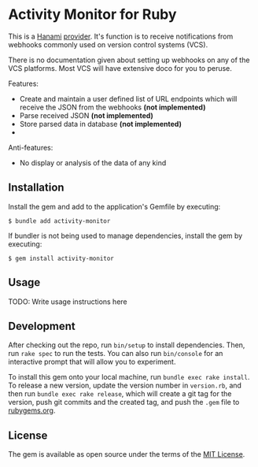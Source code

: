 # Activity Monitor for Ruby

This is a [Hanami](https://hanamirb.org) [provider](https://guides.hanamirb.org/v2.2/app/providers/). It's function is to receive notifications from webhooks commonly used on version control systems (VCS).

There is no documentation given about setting up webhooks on any of the VCS platforms. Most VCS will have extensive doco for you to peruse.

Features:

* Create and maintain a user defined list of URL endpoints which will receive the JSON from the webhooks **(not implemented)**
* Parse received JSON **(not implemented)**
* Store parsed data in database **(not implemented)** 
* 

Anti-features:
* No display or analysis of the data of any kind

## Installation

Install the gem and add to the application's Gemfile by executing:

    $ bundle add activity-monitor

If bundler is not being used to manage dependencies, install the gem by executing:

    $ gem install activity-monitor

## Usage

TODO: Write usage instructions here

## Development

After checking out the repo, run `bin/setup` to install dependencies. Then, run `rake spec` to run the tests. You can also run `bin/console` for an interactive prompt that will allow you to experiment.

To install this gem onto your local machine, run `bundle exec rake install`. To release a new version, update the version number in `version.rb`, and then run `bundle exec rake release`, which will create a git tag for the version, push git commits and the created tag, and push the `.gem` file to [rubygems.org](https://rubygems.org).

## License

The gem is available as open source under the terms of the [MIT License](https://opensource.org/licenses/MIT).
